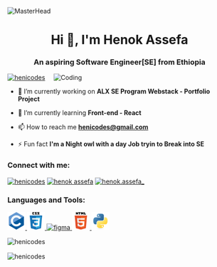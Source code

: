 ![MasterHead](https://www.springboard.com/blog/wp-content/uploads/2019/06/sb-blog-digital-designer.png)
<h1 align="center">Hi 👋, I'm Henok Assefa</h1>
<h3 align="center">An aspiring Software Engineer[SE] from Ethiopia</h3>
<img align="right" alt="Coding" width="400" src="https://i.pinimg.com/originals/6e/a8/c6/6ea8c68dfa924bc2e6a9abe3e473087a.gif">

<p align="left"> <a href="https://twitter.com/henicodes" target="blank"><img src="https://img.shields.io/twitter/follow/henicodes?logo=twitter&style=for-the-badge" alt="henicodes" /></a> </p>

- 🔭 I’m currently working on **ALX SE Program Webstack - Portfolio Project**

- 🌱 I’m currently learning **Front-end - React**

- 📫 How to reach me **henicodes@gmail.com**

- ⚡ Fun fact **I'm  a Night owl with a day Job tryin to Break into SE**

<h3 align="left">Connect with me:</h3>
<p align="left">
<a href="https://twitter.com/henicodes" target="blank"><img align="center" src="https://raw.githubusercontent.com/rahuldkjain/github-profile-readme-generator/master/src/images/icons/Social/twitter.svg" alt="henicodes" height="30" width="40" /></a>
<a href="https://linkedin.com/in/henok assefa" target="blank"><img align="center" src="https://raw.githubusercontent.com/rahuldkjain/github-profile-readme-generator/master/src/images/icons/Social/linked-in-alt.svg" alt="henok assefa" height="30" width="40" /></a>
<a href="https://instagram.com/henok.assefa_" target="blank"><img align="center" src="https://raw.githubusercontent.com/rahuldkjain/github-profile-readme-generator/master/src/images/icons/Social/instagram.svg" alt="henok.assefa_" height="30" width="40" /></a>
</p>

<h3 align="left">Languages and Tools:</h3>
<p align="left"> <a href="https://www.cprogramming.com/" target="_blank" rel="noreferrer"> <img src="https://raw.githubusercontent.com/devicons/devicon/master/icons/c/c-original.svg" alt="c" width="40" height="40"/> </a> <a href="https://www.w3schools.com/css/" target="_blank" rel="noreferrer"> <img src="https://raw.githubusercontent.com/devicons/devicon/master/icons/css3/css3-original-wordmark.svg" alt="css3" width="40" height="40"/> </a> <a href="https://www.figma.com/" target="_blank" rel="noreferrer"> <img src="https://www.vectorlogo.zone/logos/figma/figma-icon.svg" alt="figma" width="40" height="40"/> </a> <a href="https://www.w3.org/html/" target="_blank" rel="noreferrer"> <img src="https://raw.githubusercontent.com/devicons/devicon/master/icons/html5/html5-original-wordmark.svg" alt="html5" width="40" height="40"/> </a> <a href="https://www.python.org" target="_blank" rel="noreferrer"> <img src="https://raw.githubusercontent.com/devicons/devicon/master/icons/python/python-original.svg" alt="python" width="40" height="40"/> </a> </p>

<p><img align="center" src="https://github-readme-stats.vercel.app/api/top-langs?username=henicodes&show_icons=true&locale=en&layout=compact" alt="henicodes" /></p>

<p><img align="center" src="https://github-readme-streak-stats.herokuapp.com/?user=henicodes&" alt="henicodes" /></p>
